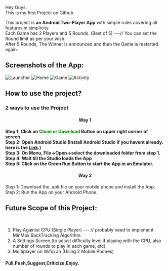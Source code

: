 Hey Guys. <br>
This is my first Project on Github.<br>

This project is <b>an Android Two-Player App</b> with simple rules covering all features in simplicity.<br> 
Each Game has 2 Players and 5 Rounds. (Best of 5) ---// You can set the Round limit as per your wish.<br>
After 5 Rounds, The Winner is announced and then the Game is restarted again. <br>

<b><h2>Screenshots of the App:</h2></b>

![Launcher](1.PNG "Launcher Screen")
![Home](2.PNG "Home Screen")
![Game](3.PNG "Game Screen")
![Activity](4.PNG "Result Screen")

<b><h2>How to use the project?</h2></b>
<h3> 2 ways to use the Project</h3>
<h4><center>Way 1</center><h4>
Step 1: Click on <b><font color="green">Clone or Download </font></b> Button on upper right corner of screen.<br>
Step 2: Open Android Studio (Install Android Studio if you havent already. here is the <a href="https://developer.android.com/studio/install.html">Link</a>.)<br>
Step 3: On Menu, File->Open->select the downloaded folder from step 1.<br>
Step 4: Wait till the Studio loads the App<br>
Step 5: Click on the Green Run Button to start the App in an Emulator.<br>
<h4><center>Way 2</center></h4>
Step 1: Download the .apk file on your mobile phone and install the App.<br>
Step 2: Run the App on your Android Phone.<br>

<b><h2>Future Scope of this Project:</h2></b><br>
1. Play Againist CPU (Single Player) --- // probably need to implement MinMax BackTracking Algorithm.<br>
2. A Settings Screen (to adjust difficulty level if playing with the CPU, also number of rounds to play in each game, etc)<br>
3. Multiplayer on Wifi/Lan (Using 2 Mobile Phones)<br>

<b> <h4>Pull,Push,Suggest,Criticize,Enjoy.</h4></b>
